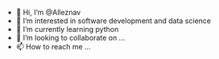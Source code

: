 - 👋 Hi, I’m @Alleznav
- 👀 I’m interested in software development and data science
- 🌱 I’m currently learning python
- 💞️ I’m looking to collaborate on ...
- 📫 How to reach me ...

<!---
Alleznav/Alleznav is a ✨ special ✨ repository because its `README.md` (this file) appears on your GitHub profile.
You can click the Preview link to take a look at your changes.
--->
